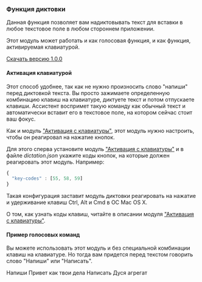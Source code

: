 ### Функция диктовки
Данная функция позволяет вам надиктовывать текст для вставки в любое текстовое поле в любом стороннем приложении.

Этот модуль может работать и как голосовая функция, и как функция, активируемая клавиатурой.

[Скачать версию 1.0.0](https://bintray.com/artifact/download/uzyovoys/aggregate/com/aggregate/dictation/1.0.0/dictation-1.0.0.jar)

#### Активация клавиатурой
Этот способ удобнее, так как не нужно произносить слово "напиши" перед диктовкой текста. Вы просто зажимаете определенную комбинацию клавиш на клавиатуре, диктуете текст и потом отпускаете клавиши. Ассистент воспримет такую команду как обычный текст и автоматически вставит его в текстовое поле, на котором сейчас стоит ваш фокус.

Как и модуль ["Активация с клавиатуры"](https://github.com/uzyovoys/aggregate/tree/master/modules/key-detector), этот модуль нужно настроить, чтобы он реагировал на нажатие кнопок.

Для этого сперва установите модуль ["Активация с клавиатуры"](https://github.com/uzyovoys/aggregate/tree/master/modules/key-detector) и в файле _dictation.json_ укажите коды кнопок, на которые должен реагировать этот модуль. Например:

```javascript
{
  "key-codes" : [55, 58, 59]
}
```

Такая конфигурация заставит модуль диктовки реагировать на нажатие и удерживание клавиш Ctrl, Alt и Cmd в ОС Mac OS X.

О том, как узнать коды клавиш, читайте в описании модуля ["Активация с клавиатуры"](https://github.com/uzyovoys/aggregate/tree/master/modules/key-detector).

#### Пример голосовых команд
Вы можете использовать этот модуль и без специальной комбинации клавиш на клавиатуре. Но тогда вам придется перед текстом говорить слово "Напиши" или "Написать".

Напиши Привет как твои дела
Написать Дуся агрегат
